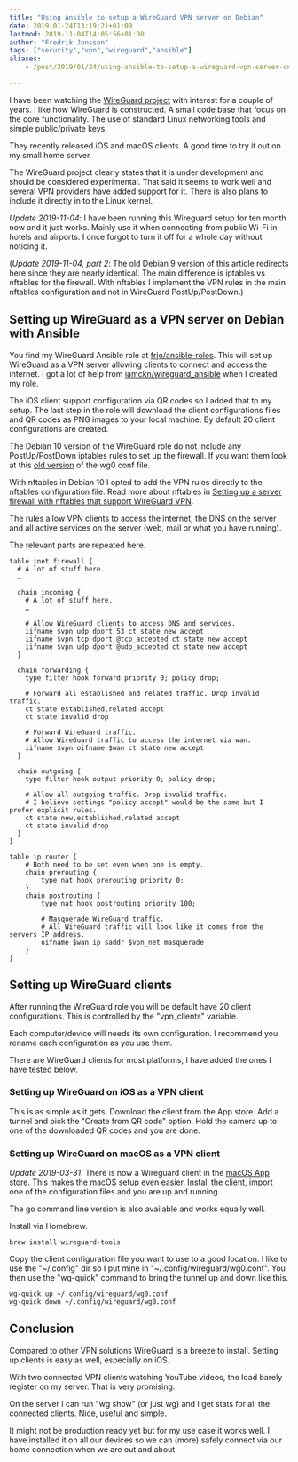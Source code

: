 ```yaml
---
title: "Using Ansible to setup a WireGuard VPN server on Debian"
date: 2019-01-24T13:19:21+01:00
lastmod: 2019-11-04T14:05:56+01:00
author: "Fredrik Jonsson"
tags: ["security","vpn","wireguard","ansible"]
aliases:
    - /post/2019/01/24/using-ansible-to-setup-a-wireguard-vpn-server-on-debian-9/

---
```


I have been watching the [WireGuard project](https://www.wireguard.com/) with interest for a couple of years. I like how WireGuard is constructed. A small code base that focus on the core functionality. The use of standard Linux networking tools and simple public/private keys.

They recently released iOS and macOS clients. A good time to try it out on my small home server.

The WireGuard project clearly states that it is under development and should be considered experimental. That said it seems to work well and several VPN providers have added support for it. There is also plans to include it directly in to the Linux kernel.

*Update 2019-11-04*: I have been running this Wireguard setup for ten month now and it just works. Mainly use it when connecting from public Wi-Fi in hotels and airports. I once forgot to turn it off for a whole day without noticing it.

(*Update 2019-11-04, part 2*: The old Debian 9 version of this article redirects here since they are nearly identical. The main difference is iptables vs nftables for the firewall. With nftables I implement the VPN rules in the main nftables configuration and not in WireGuard PostUp/PostDown.)

## Setting up WireGuard as a VPN server on Debian with Ansible

You find my WireGuard Ansible role at [frjo/ansible-roles](https://github.com/frjo/ansible-roles). This will set up WireGuard as a VPN server allowing clients to connect and access the internet. I got a lot of help from [iamckn/wireguard_ansible](https://github.com/iamckn/wireguard_ansible) when I created my role.

The iOS client support configuration via QR codes so I added that to my setup. The last step in the role will download the client configurations files and QR codes as PNG images to your local machine. By default 20 client configurations are created.

The Debian 10 version of the WireGuard role do not include any PostUp/PostDown iptables rules to set up the firewall. If you want them look at this [old version](https://github.com/frjo/ansible-roles/blob/f9ff3fc4c6b5bbe422a12e76e9d071b2865af10b/wireguard/templates/etc/wireguard/wg0.conf.j2) of the wg0 conf file.

With nftables in Debian 10 I opted to add the VPN rules directly to the nftables configuration file. Read more about nftables in [Setting up a server firewall with nftables that support WireGuard VPN](/post/2019/09/26/setting-up-a-server-firewall-with-nftables-that-support-wireguard-vpn/).

The rules allow VPN clients to access the internet, the DNS on the server and all active services on the server (web, mail or what you have running). 

The relevant parts are repeated here.

~~~~ shell
table inet firewall {
  # A lot of stuff here.
  …
  
  chain incoming {
    # A lot of stuff here.
    …

    # Allow WireGuard clients to access DNS and services.
    iifname $vpn udp dport 53 ct state new accept
    iifname $vpn tcp dport @tcp_accepted ct state new accept
    iifname $vpn udp dport @udp_accepted ct state new accept
  }

  chain forwarding {
    type filter hook forward priority 0; policy drop;

    # Forward all established and related traffic. Drop invalid traffic.
    ct state established,related accept
    ct state invalid drop

    # Forward WireGuard traffic.
    # Allow WireGuard traffic to access the internet via wan.
    iifname $vpn oifname $wan ct state new accept
  }

  chain outgoing {
    type filter hook output priority 0; policy drop;

    # Allow all outgoing traffic. Drop invalid traffic.
    # I believe settings "policy accept" would be the same but I prefer explicit rules.
    ct state new,established,related accept
    ct state invalid drop
  }
}

table ip router {
    # Both need to be set even when one is empty.
    chain prerouting {
        type nat hook prerouting priority 0;
    }
    chain postrouting {
        type nat hook postrouting priority 100;

        # Masquerade WireGuard traffic.
        # All WireGuard traffic will look like it comes from the servers IP address.
        oifname $wan ip saddr $vpn_net masquerade
    }
}
~~~~

## Setting up WireGuard clients

After running the WireGuard role you will be default have 20 client configurations. This is controlled by the "vpn_clients" variable.

Each computer/device will needs its own configuration. I recommend you rename each configuration as you use them.

There are WireGuard clients for most platforms, I have added the ones I have tested below.


### Setting up WireGuard on iOS as a VPN client

This is as simple as it gets. Download the client from the App store. Add a tunnel and pick the "Create from QR code" option. Hold the camera up to one of the downloaded QR codes and you are done.


### Setting up WireGuard on macOS as a VPN client

*Update 2019-03-31*: There is now a Wireguard client in the [macOS App store](https://itunes.apple.com/se/app/wireguard/id1451685025?mt=12). This makes the macOS setup even easier. Install the client, import one of the configuration files and you are up and running.

The go command line version is also available and works equally well.

Install via Homebrew.

~~~~
brew install wireguard-tools
~~~~

Copy the client configuration file you want to use to a good location. I like to use the "~/.config" dir so I put mine in "~/.config/wireguard/wg0.conf". You then use the "wg-quick" command to bring the tunnel up and down like this.

~~~~
wg-quick up ~/.config/wireguard/wg0.conf
wg-quick down ~/.config/wireguard/wg0.conf
~~~~


## Conclusion

Compared to other VPN solutions WireGuard is a breeze to install. Setting up clients is easy as well, especially on iOS.

With two connected VPN clients watching YouTube videos, the load barely register on my server. That is very promising.

On the server I can run "wg show" (or just wg) and I get stats for all the connected clients. Nice, useful and simple.

It might not be production ready yet but for my use case it works well. I have installed it on all our devices so we can (more) safely connect via our home connection when we are out and about.